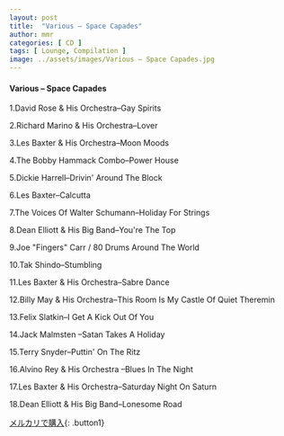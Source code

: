 ```yaml
---
layout: post
title:  "Various – Space Capades"
author: mmr
categories: [ CD ]
tags: [ Lounge, Compilation ]
image: ../assets/images/Various – Space Capades.jpg
---
```


#### Various – Space Capades

1.David Rose & His Orchestra–Gay Spirits

2.Richard Marino & His Orchestra–Lover

3.Les Baxter & His Orchestra–Moon Moods

4.The Bobby Hammack Combo–Power House

5.Dickie Harrell–Drivin' Around The Block

6.Les Baxter–Calcutta

7.The Voices Of Walter Schumann–Holiday For Strings

8.Dean Elliott & His Big Band–You're The Top

9.Joe "Fingers" Carr / 80 Drums Around The World

10.Tak Shindo–Stumbling

11.Les Baxter & His Orchestra–Sabre Dance

12.Billy May & His Orchestra–This Room Is My Castle Of Quiet Theremin 

13.Felix Slatkin–I Get A Kick Out Of You

14.Jack Malmsten –Satan Takes A Holiday

15.Terry Snyder–Puttin' On The Ritz

16.Alvino Rey & His Orchestra –Blues In The Night

17.Les Baxter & His Orchestra–Saturday Night On Saturn

18.Dean Elliott & His Big Band–Lonesome Road

[メルカリで購入](https://jp.mercari.com/item/m53410507614){: .button1}
